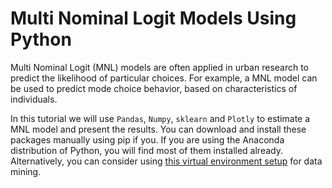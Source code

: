 # Multi Nominal Logit Models Using Python

Multi Nominal Logit (MNL) models are often applied in urban research to predict the likelihood of particular choices. For example, a MNL model can be used to predict mode choice behavior, based on characteristics of individuals. 

In this tutorial we will use ```Pandas```, ```Numpy```, ```sklearn``` and ```Plotly``` to estimate a MNL model and present the results. You can download and install these packages manually using pip if you. If you are using the Anaconda distribution of Python, you will find most of them installed already. Alternatively, you can consider using [this virtual environment setup](https://dataaspirant.com/2016/03/22/python-datamining-packages-virtual-environment-setup-in-ubuntu/) for data mining.



